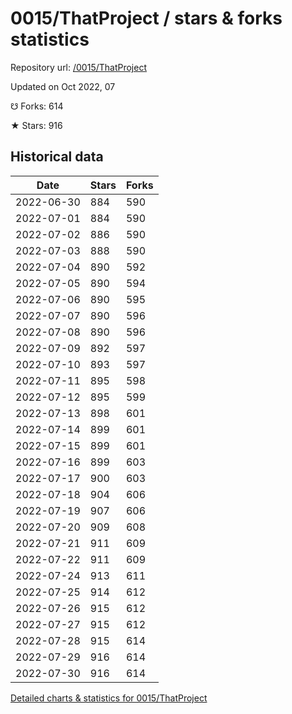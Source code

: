 # 0015/ThatProject / stars & forks statistics

Repository url: [/0015/ThatProject](https://github.com/0015/ThatProject)

Updated on Oct 2022, 07

☋ Forks: 614

★ Stars: 916

## Historical data
| Date | Stars | Forks |
|------|-------|-------|
| 2022-06-30 | 884 | 590 | 
| 2022-07-01 | 884 | 590 | 
| 2022-07-02 | 886 | 590 | 
| 2022-07-03 | 888 | 590 | 
| 2022-07-04 | 890 | 592 | 
| 2022-07-05 | 890 | 594 | 
| 2022-07-06 | 890 | 595 | 
| 2022-07-07 | 890 | 596 | 
| 2022-07-08 | 890 | 596 | 
| 2022-07-09 | 892 | 597 | 
| 2022-07-10 | 893 | 597 | 
| 2022-07-11 | 895 | 598 | 
| 2022-07-12 | 895 | 599 | 
| 2022-07-13 | 898 | 601 | 
| 2022-07-14 | 899 | 601 | 
| 2022-07-15 | 899 | 601 | 
| 2022-07-16 | 899 | 603 | 
| 2022-07-17 | 900 | 603 | 
| 2022-07-18 | 904 | 606 | 
| 2022-07-19 | 907 | 606 | 
| 2022-07-20 | 909 | 608 | 
| 2022-07-21 | 911 | 609 | 
| 2022-07-22 | 911 | 609 | 
| 2022-07-24 | 913 | 611 | 
| 2022-07-25 | 914 | 612 | 
| 2022-07-26 | 915 | 612 | 
| 2022-07-27 | 915 | 612 | 
| 2022-07-28 | 915 | 614 | 
| 2022-07-29 | 916 | 614 | 
| 2022-07-30 | 916 | 614 | 


[Detailed charts & statistics for 0015/ThatProject](https://reviewgithub.com/rep/0015/ThatProject)
